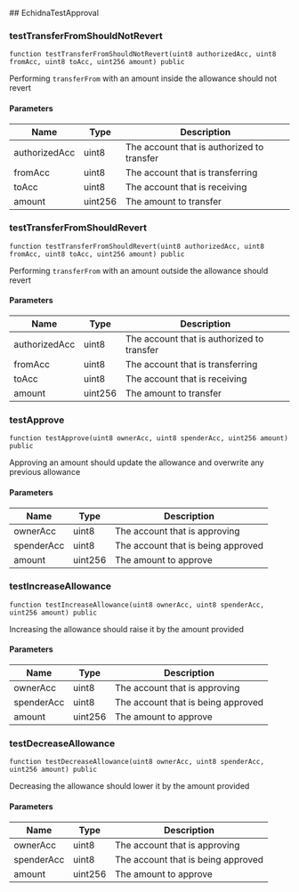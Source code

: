 ﻿﻿## EchidnaTestApproval


### testTransferFromShouldNotRevert

```solidity
function testTransferFromShouldNotRevert(uint8 authorizedAcc, uint8 fromAcc, uint8 toAcc, uint256 amount) public
```

Performing `transferFrom` with an amount inside the allowance should not revert



#### Parameters

| Name | Type | Description |
| ---- | ---- | ----------- |
| authorizedAcc | uint8 | The account that is authorized to transfer |
| fromAcc | uint8 | The account that is transferring |
| toAcc | uint8 | The account that is receiving |
| amount | uint256 | The amount to transfer |


### testTransferFromShouldRevert

```solidity
function testTransferFromShouldRevert(uint8 authorizedAcc, uint8 fromAcc, uint8 toAcc, uint256 amount) public
```

Performing `transferFrom` with an amount outside the allowance should revert



#### Parameters

| Name | Type | Description |
| ---- | ---- | ----------- |
| authorizedAcc | uint8 | The account that is authorized to transfer |
| fromAcc | uint8 | The account that is transferring |
| toAcc | uint8 | The account that is receiving |
| amount | uint256 | The amount to transfer |


### testApprove

```solidity
function testApprove(uint8 ownerAcc, uint8 spenderAcc, uint256 amount) public
```

Approving an amount should update the allowance and overwrite any previous allowance



#### Parameters

| Name | Type | Description |
| ---- | ---- | ----------- |
| ownerAcc | uint8 | The account that is approving |
| spenderAcc | uint8 | The account that is being approved |
| amount | uint256 | The amount to approve |


### testIncreaseAllowance

```solidity
function testIncreaseAllowance(uint8 ownerAcc, uint8 spenderAcc, uint256 amount) public
```

Increasing the allowance should raise it by the amount provided



#### Parameters

| Name | Type | Description |
| ---- | ---- | ----------- |
| ownerAcc | uint8 | The account that is approving |
| spenderAcc | uint8 | The account that is being approved |
| amount | uint256 | The amount to approve |


### testDecreaseAllowance

```solidity
function testDecreaseAllowance(uint8 ownerAcc, uint8 spenderAcc, uint256 amount) public
```

Decreasing the allowance should lower it by the amount provided



#### Parameters

| Name | Type | Description |
| ---- | ---- | ----------- |
| ownerAcc | uint8 | The account that is approving |
| spenderAcc | uint8 | The account that is being approved |
| amount | uint256 | The amount to approve |


